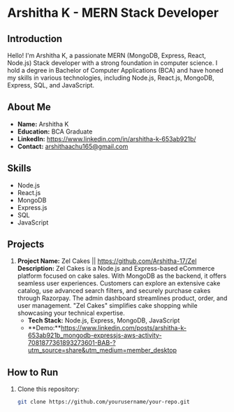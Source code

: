 # Arshitha K - MERN Stack Developer

## Introduction 

Hello! I'm Arshitha K, a passionate MERN (MongoDB, Express, React, Node.js) Stack developer with a strong foundation in computer science. I hold a degree in Bachelor of Computer Applications (BCA) and have honed my skills in various technologies, including Node.js, React.js, MongoDB, Express, SQL, and JavaScript.
 
## About Me 

- **Name:** Arshitha K
- **Education:** BCA Graduate
- **LinkedIn:** https://www.linkedin.com/in/arshitha-k-653ab921b/
- **Contact:** arshithaachu165@gmail.com

## Skills

- Node.js
- React.js
- MongoDB 
- Express.js
- SQL
- JavaScript
 
## Projects 

1. **Project Name:** Zel Cakes || https://github.com/Arshitha-17/Zel
   **Description:** Zel Cakes is a Node.js and Express-based eCommerce platform focused on cake sales. With MongoDB as the backend, it offers seamless user experiences. Customers can explore an extensive cake catalog, use advanced search filters, and securely purchase cakes through Razorpay. The admin dashboard streamlines product, order, and user management. "Zel Cakes" simplifies cake shopping while showcasing your technical expertise.
   - **Tech Stack:** Node.js, Express, MongoDB, JavaScript
   - **Demo:**https://www.linkedin.com/posts/arshitha-k-653ab921b_mongodb-expressjs-aws-activity-7081877361893273601-BAB-?utm_source=share&utm_medium=member_desktop  


## How to Run 

1. Clone this repository:
   ```bash
   git clone https://github.com/yourusername/your-repo.git
